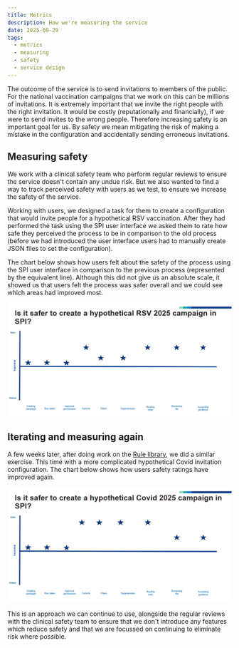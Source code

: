 ```yaml
---
title: Metrics
description: How we're measuring the service
date: 2025-09-29
tags:
  - metrics
  - measuring
  - safety
  - service design
---
```


The outcome of the service is to send invitations to members of the public. For the national vaccination campaigns that we work on this can be millions of invitations. It is extremely important that we invite the right people with the right invitation. It would be costly (reputationally and financially), if we were to send invites to the wrong people. Therefore increasing safety is an important goal for us. By safety we mean mitigating the risk of making a mistake in the configuration and accidentally sending erroneous invitations. 

## Measuring safety

We work with a clinical safety team who perform regular reviews to ensure the service doesn't contain any undue risk. But we also wanted to find a way to track perceived safety with users as we test, to ensure we increase the safety of the service. 

Working with users, we designed a task for them to create a configuration that would invite people for a hypothetical RSV vaccination. After they had performed the task using the SPI user interface we asked them to rate how safe they perceived the process to be in comparison to the old process (before we had introduced the user interface users had to manually create JSON files to set the configuration).

The chart below shows how users felt about the safety of the process using the SPI user interface in comparison to the previous process (represented by the equivalent line). Although this did not give us an absolute scale, it showed us that users felt the process was safer overall and we could see which areas had improved most.

[![perceived saftey round 1](metrics1.png)](metrics1.png)

## Iterating and measuring again

A few weeks later, after doing work on the [Rule library](/select-people-for-invitation/2025/03/rule-library/), we did a similar exercise. This time with a more complicated hypothetical Covid invitation configuration. The chart below shows how users safety ratings have improved again. 

[![perceived saftey round 2](metrics2.png)](metrics2.png)

This is an approach we can continue to use, alongside the regular reviews with the clinical safety team to ensure that we don't introduce any features which reduce safety and that we are focussed on continuing to eliminate risk where possible.


